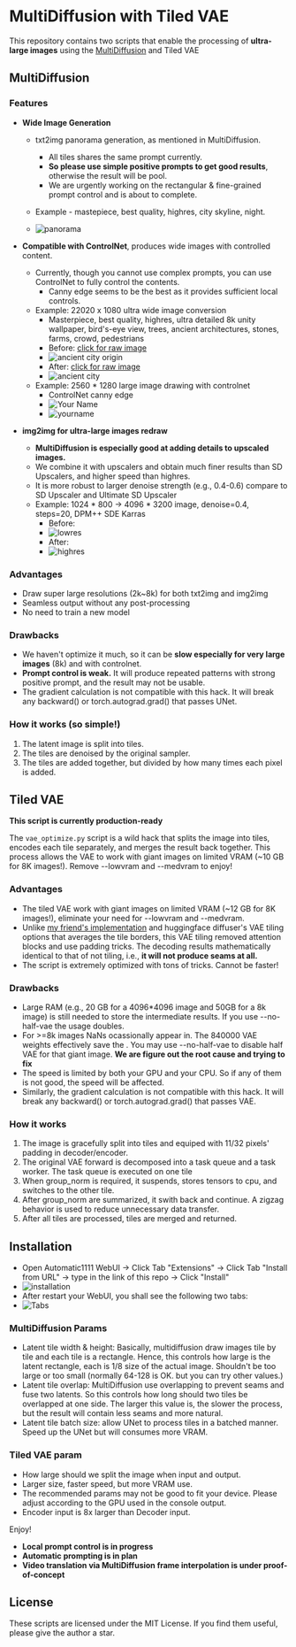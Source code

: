 # MultiDiffusion with Tiled VAE

This repository contains two scripts that enable the processing of **ultra-large images** using the [MultiDiffusion](multidiffusion.github.io) and Tiled VAE

## MultiDiffusion

### Features

- **Wide Image Generation**
  - txt2img panorama generation, as mentioned in MultiDiffusion.
    - All tiles shares the same prompt currently.
    - **So please use simple positive prompts to get good results**, otherwise the result will be pool.
    - We are urgently working on the rectangular & fine-grained prompt control and is about to complete.

  - Example - mastepiece, best quality, highres, city skyline, night.
  - ![panorama](imgs/city_panorama.jpeg)

- **Compatible with ControlNet**, produces wide images with controlled content.
  - Currently, though you cannot use complex prompts, you can use ControlNet to fully control the contents.
    - Canny edge seems to be the best as it provides sufficient local controls.
  - Example: 22020 x 1080 ultra wide image conversion 
    - Masterpiece, best quality, highres, ultra detailed 8k unity wallpaper, bird's-eye view, trees, ancient architectures, stones, farms, crowd, pedestrians
    - Before: [click for raw image](imgs/ancient_city_origin.jpeg)
    - ![ancient city origin](imgs/ancient_city_origin.jpeg)
    - After: [click for raw image](imgs/ancient_city.jpeg)
    - ![ancient city](imgs/ancient_city.jpeg)
  - Example: 2560 * 1280 large image drawing with controlnet
    - ControlNet canny edge
    - ![Your Name](imgs/yourname_canny.jpeg)
    - ![yourname](imgs/yourname.jpeg)
- **img2img for ultra-large images redraw**
  - **MultiDiffusion is especially good at adding details to upscaled images.**
  - We combine it with upscalers and obtain much finer results than SD Upscalers, and higher speed than highres.
  - It is more robust to larger denoise strength (e.g., 0.4-0.6) compare to SD Upscaler and Ultimate SD Upscaler
  - Example: 1024 * 800 -> 4096 * 3200 image, denoise=0.4, steps=20, DPM++ SDE Karras
    - Before: 
    - ![lowres](imgs/lowres.jpg)
    - After:
    - ![highres](imgs/highres.jpeg)

### Advantages

- Draw super large resolutions (2k~8k) for both txt2img and img2img
- Seamless output without any post-processing
- No need to train a new model

### Drawbacks

- We haven't optimize it much, so it can be **slow especially for very large images** (8k) and with controlnet.
- **Prompt control is weak.** It will produce repeated patterns with strong positive prompt, and the result may not be usable.
- The gradient calculation is not compatible with this hack. It will break any backward() or torch.autograd.grad() that passes UNet.

### How it works (so simple!)

1. The latent image is split into tiles.
2. The tiles are denoised by the original sampler.
3. The tiles are added together, but divided by how many times each pixel is added.

## Tiled VAE

**This script is currently production-ready**

The `vae_optimize.py` script is a wild hack that splits the image into tiles, encodes each tile separately, and merges the result back together. This process allows the VAE to work with giant images on limited VRAM (~10 GB for 8K images!). Remove --lowvram and --medvram to enjoy!

### Advantages

- The tiled VAE work with giant images on limited VRAM (~12 GB for 8K images!), eliminate your need for --lowvram and --medvram.
- Unlike [my friend's implementation](https://github.com/Kahsolt/stable-diffusion-webui-vae-tile-infer) and huggingface diffuser's VAE tiling options that averages the tile borders, this VAE tiling removed attention blocks and use padding tricks.  The decoding results mathematically identical to that of not tiling, i.e., **it will not produce seams at all.**
- The script is extremely optimized with tons of tricks. Cannot be faster!

### Drawbacks

- Large RAM (e.g., 20 GB for a 4096*4096 image and 50GB for a 8k image) is still needed to store the intermediate results. If you use --no-half-vae the usage doubles.
- For >=8k images NaNs ocassionally appear in.  The 840000 VAE weights effectively save the . You may use --no-half-vae to disable half VAE for that giant image. **We are figure out the root cause and trying to fix**
- The speed is limited by both your GPU and your CPU. So if any of them is not good, the speed will be affected.
- Similarly, the gradient calculation is not compatible with this hack. It will break any backward() or torch.autograd.grad() that passes VAE.

### How it works

1. The image is gracefully split into tiles and equiped with 11/32 pixels' padding in decoder/encoder.
2. The original VAE forward is decomposed into a task queue and a task worker. The task queue is executed on one tile
3. When group_norm is required, it suspends, stores tensors to cpu, and switches to the other tile.
4. After group_norm are summarized, it swith back and continue. A zigzag behavior is used to reduce unnecessary data transfer.
5. After all tiles are processed, tiles are merged and returned.

## Installation

- Open Automatic1111 WebUI -> Click Tab "Extensions" -> Click Tab "Install from URL" -> type in the link of this repo -> Click "Install" 
- ![installation](imgs/installation.png)
- After restart your WebUI, you shall see the following two tabs:
- ![Tabs](imgs/tabs.png)



### MultiDiffusion Params

- Latent tile width & height: Basically, multidiffusion draw images tile by tile and each tile is a rectangle. Hence, this controls how large is the latent rectangle, each is 1/8 size of the actual image. Shouldn't be too large or too small (normally 64-128 is OK. but you can try other values.)
- Latent tile overlap: MultiDiffusion use overlapping to prevent seams and fuse two latents. So this controls how long should two tiles be overlapped at one side. The larger this value is, the slower the process, but the result will contain less seams  and more natural.
- Latent tile batch size: allow UNet to process tiles in a batched manner. Speed up the UNet but will consumes more VRAM.

### Tiled VAE param

- How large should we split the image when input and output.
- Larger size, faster speed, but more VRAM use.
- The recommended params may not be good to fit your device. Please adjust according to the GPU used in the console output.
- Encoder input is 8x larger than Decoder input.

Enjoy!

- **Local prompt control is in progress**
- **Automatic prompting is in plan**
- **Video translation via MultiDiffusion frame interpolation is under proof-of-concept**

## License

These scripts are licensed under the MIT License. If you find them useful, please give the author a star.
